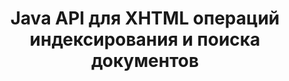 ---
############################# Static ############################
layout: "auto-gen-gist"
draft: false
path: "ru/search/java/document/xhtml"
otherformats: PDF DOC DOT DOCX DOCM DOTX DOTM TXT ODT OTT RTF XLS XLT XLSX XLSM XLSB XLTX XLTM XLA XLAM ODS OTS CSV TSV XML PPT PPS POT PPTX PPTM POTX POTM PPSX PPSM ODP PST OST EML EMLX MSG ONE ZIP  MHTML MD CHM EPUB  FB2 

############################# Head ############################
head_title: "Добавление операций индексирования и поиска документов в приложениях Java"
head_description: "GroupDocs.Search Java API поддерживает операции индексирования и поиска документов в таких форматах, как PDF DOC, DOCX, RTF, XLSX, CSV, PPTX, EML, MSG и других."

############################# Header ############################
title: "Java API для XHTML операций индексирования и поиска документов"
description: "GroupDocs.Search Java API позволяет разработчикам интегрировать надежные операции поиска и индексирования документов в свои приложения. Он поддерживает такие форматы файлов, как PDF DOC, DOCX, RTF, XLSX, CSV, PPTX MSG, EML и многие другие."

######################### Download Button #######################
button:
    enable: true

############################# About ############################
about:
    enable: true
    title: "Как добавить операции индексирования и поиска документов в приложения Java"
    content: |
       Количество данных и информации стремительно увеличивается с каждым днем. Поэтому очень важно получать правильную информацию своевременно с минимальными затратами и усилиями. Эта веб-страница предоставит информацию о том, как пользователи могут разрабатывать и добавлять эффективные возможности поиска документов в свои бизнес-приложения. . Цель состоит в том, чтобы быстро и точно найти и отобразить информацию, связанную с запросами пользователя. GroupDocs.Search for Java — это очень эффективный и простой в использовании Java API, который помогает разработчикам программного обеспечения выполнять операции текстового поиска от базового до продвинутого уровня в своих собственных приложениях без установки какого-либо стороннего программного обеспечения. API Java предоставляет несколько полезных функций, связанных с поиском, таких как объединение нескольких индексов в общий индекс, распознавание поисковыми запросами различных раскладок клавиатуры, поддержка морфологических форм Word и так далее. Он поддерживает простой, логический, регулярное выражение (Regex), нечеткий поиск с учетом регистра, синоним, омофон, подстановочный знак, поиск по типу объекта, настройку диапазона данных и другие типы запросов для быстрого и элегантного поиска информации. 

############################# content ############################
steps:
    enable: true
    block:
    - title_left: "Создайте новый поисковый индекс или загрузите существующий через Java"
      content_left: |
       GroupDocs.Search Java позволяет разработчикам программного обеспечения создавать новый поисковый индекс или загружать существующий поисковый индекс в свои собственные Java-приложения. В приведенном ниже примере кода Java показано создание нового индекса, а также загрузка существующего с использованием всего нескольких строк кода Java.

      title_right: "Создать новый или загрузить существующий поисковый индекс через Java"
      content_right: |
         * Для начала нужно указать путь к папке index
         * Создайте экземпляр класса [Index](https://apireference.groupdocs.com/search/java/com.groupdocs.search/Index#Index(java.lang.String))
         * Выше создаст индекс в памяти или на диске, а также может загрузить существующий индекс.
       
      gisthash: "02615fe51a919acdc5363d46c181dc7f"
      gistfile: "create_or_load_search_index.java"

    - title_left: "Синхронное индексирование документов XHTML через Java"
      content_left: |
       GroupDocs.Search Java API позволяет программистам синхронно индексировать документы с помощью всего нескольких строк кода внутри своих собственных Java-приложений. В приведенных ниже примерах кода Java показано, как легко выполнять синхронное индексирование документов. 

      title_right: "Синхронно добавить документ XHTML в поисковый индекс"
      content_right: |
        * Для начала нужно указать путь к папке index
        * Укажите путь к папке с документами для поиска
        * Создайте экземпляр класса [Index(indexFolder)](https://apireference.groupdocs.com/search/java/com.groupdocs.search/Index#Index(java.lang.String))
        * Выше будет создан индекс в памяти или на диске или открыт существующий индекс.
        * Синхронная индексация документов из указанной папки
     
      gisthash: "7079bf3c06128a69b842150d080e5e0b"
      gistfile: "Add_files_synchronously_to_indexing.java"
      
    - title_left: "Выполнение асинхронного индексирования документов через Java"
      content_left: |
        GroupDocs.Search Java API позволяет специалистам по программному обеспечению выполнять асинхронное индексирование документов внутри своих собственных Java-приложений. Приведенный ниже код Java демонстрирует, как разработчики могут асинхронно индексировать документы, используя всего пару строк кода Java.

      title_right: "Добавить документ XHTML в поисковый индекс асинхронно"
      content_right: |
        * Для начала нужно указать путь к папке index
        * Укажите путь к папке с документами для поиска
        * Создайте экземпляр класса [Index(indexFolder)](https://apireference.groupdocs.com/search/java/com.groupdocs.search/Index#Index(java.lang.String))
        * Подписка на событие
        * Необходимо написать Код, указывающий на завершение операции
        * Установка флага для асинхронной индексации
        * Асинхронное индексирование документов из указанной папки
     
      gisthash: "7079bf3c06128a69b842150d080e5e0b"
      gistfile: "Add_files_asynchronously_to_indexing.java"

    - title_left: "Как выделить результаты поиска в Java-приложениях"
      content_left: |
       GroupDocs.Search Java API позволяет разработчикам интерпретировать результаты поиска и перечислять найденные документы, а также слова и фразы. Также можно выделить текст документа XHTML. Ниже приведен пример кода Java, который демонстрирует, как перечислить найденные документы и выделить результаты поиска с помощью всего нескольких строк кода.

      title_right: "Выделите результаты поиска с помощью Java"
      content_right: |
        * Поиск по индексу
        * После успешного поиска распечатайте результат
        * Перебирать документы и отображать найденные документы
        * Выделение вхождений в тексте
        * Создание выходного документа в формате HTML с выделенными результатами поиска
     
      gisthash: "cc88d485f007d6da0d943043c8e13a52"
      gistfile: "how_to_highlight_search_result.java"

    - title_left: "Системные Требования"
      content_left: |
        GroupDocs.Search для Java поддерживается на всех основных платформах и операционных системах. Чтобы ознакомиться с полным руководством по системным требованиям, посетите [системные требования](https://docs.groupdocs.com/search/java/system-requirements/) перед выполнением приведенного ниже кода. Убедитесь, что на вашем компьютере установлены следующие предварительные требования. система:
          * Операционные системы: Microsoft Windows, Linux, MacOS
          * Поддержка версий Java: J2SE 7.0 (1.7), J2SE 8.0 (1.8) или выше
          * Получите последнюю версию GroupDocs.Search для Java API из GroupDocs  [репозитория](https://repository.groupdocs.com/repo/com/groupdocs/groupdocs-search/)
        
      title_right: "Зачем использовать GroupDocs.Search"
      content_right: |
        * Создание поискового индекса как в памяти, так и на диске.
        * Возможность индексации из файла, потока или структуры.
        * Поддержка индексирования защищенных паролем документов.
        * Поддержка слияния нескольких индексов.
        * Фильтровать документ во время поисковой индексации.
        * Поддержка проверки орфографии во время поиска.
        * Смешанные символы полностью поддерживаются
        * Объединение различных типов поиска в один поисковый запрос.
        * Поддержка простого поиска слов и регулярных выражений
        * Полная поддержка замены псевдонимов в поисковых запросах.

demos:
    enable: true
        

more_formats:
    enable: true


back_to_top:
    enable: true
---
